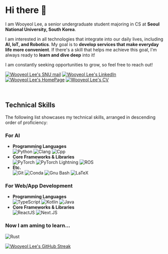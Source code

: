 # Hi there 👋

I am Wooyeol Lee, a senior undergraduate student majoring in CS at **Seoul National University, South Korea**.

I am interested in all technologies that integrate into our daily lives, including **AI, IoT, and Robotics**. My goal is to **develop services that make everyday life more convenient**. If there's a skill that helps me achieve this goal, I'm always ready to **learn and dive deep** into it!

I am constantly seeking opportunities to grow, so feel free to reach out!

[![Wooyeol Lee's SNU mail](https://img.shields.io/badge/Gmail-D14836?style=for-the-badge&logo=gmail&logoColor=white)](mailto:wooyeol0519@snu.ac.kr)
[![Wooyeol Lee's LinkedIn](https://img.shields.io/badge/LinkedIn-0077B5?style=for-the-badge&logo=linkedin&logoColor=white)](https://www.linkedin.com/in/wooyeol-lee-8933b9230/)
[![Wooyeol Lee's HomePage](https://img.shields.io/badge/HomePage-000000?style=for-the-badge&logo=About.me&logoColor=white)](https://wooyeollee.notion.site)
[![Wooyeol Lee's CV](https://img.shields.io/badge/CV-000000?style=for-the-badge)](https://drive.google.com/file/d/1a3c83AHmkS0gEjvvQQQZKmw4nX8Si2gl/view?usp=drive_link)

<br/>

## Technical Skills
The following list showcases my technical skills, arranged in descending order of proficiency:

### For AI
* **Programming Languages**<br/>
![Python](https://img.shields.io/badge/Python-3776AB?style=for-the-badge&logo=python&logoColor=white)
![Clang](https://img.shields.io/badge/C-00599C?style=for-the-badge&logo=c&logoColor=white)
![Cpp](https://img.shields.io/badge/C%2B%2B-00599C?style=for-the-badge&logo=c%2B%2B&logoColor=white)
* **Core Frameworks & Libraries**<br/>
![PyTorch](https://img.shields.io/badge/PyTorch-EE4C2C?style=for-the-badge&logo=pytorch&logoColor=white)
![PyTorch Lightning](https://img.shields.io/badge/PyTorch%20Lightning-792DE4?style=for-the-badge&logo=lightning&logoColor=white)
![ROS](https://img.shields.io/badge/ROS-22314E?style=for-the-badge&logo=ROS&logoColor=white) 
* **Etc.**<br/>
![Git](https://img.shields.io/badge/GIT-E44C30?style=for-the-badge&logo=git&logoColor=white)
![Conda](https://img.shields.io/badge/conda-342B029.svg?&style=for-the-badge&logo=anaconda&logoColor=white)
![Gnu Bash](https://img.shields.io/badge/GNU%20Bash-4EAA25?style=for-the-badge&logo=GNU%20Bash&logoColor=white)
![LaTeX](https://img.shields.io/badge/latex-%23008080.svg?style=for-the-badge&logo=latex&logoColor=white)

### For Web/App Development
* **Programming Languages**<br/>
![TypeScript](https://img.shields.io/badge/TypeScript-3178C6?style=for-the-badge&logo=typescript&logoColor=white)
![Kotlin](https://img.shields.io/badge/kotlin-%237F52FF.svg?style=for-the-badge&logo=kotlin&logoColor=white)
![Java](https://img.shields.io/badge/Java-ED8B00?style=for-the-badge&logo=openjdk&logoColor=white)
* **Core Frameworks & Libraries**<br/>
![ReactJS](https://img.shields.io/badge/-ReactJs-61DAFB?logo=react&logoColor=white&style=for-the-badge)
![Next.JS](https://img.shields.io/badge/next.js-000000?style=for-the-badge&logo=nextdotjs&logoColor=white)

### Now I am aming to learn... 
![Rust](https://img.shields.io/badge/rust-%23000000.svg?style=for-the-badge&logo=rust&logoColor=white)

<!-- TODO skills!!
![OCaml](https://img.shields.io/badge/OCaml-%23E98407.svg?style=for-the-badge&logo=ocaml&logoColor=white)
![Docker](https://img.shields.io/badge/docker-%230db7ed.svg?style=for-the-badge&logo=docker&logoColor=white)
![Kubernetes](https://img.shields.io/badge/kubernetes-%23326ce5.svg?style=for-the-badge&logo=kubernetes&logoColor=white)
+ JAX, Mojo language

* IF AVAILABLE *
![Go](https://img.shields.io/badge/go-%2300ADD8.svg?style=for-the-badge&logo=go&logoColor=white)
-->


<!-- ![Wooyeol Lee's github stats](https://github-readme-stats.vercel.app/api?username=thisisWooyeol&show_icons=true&rank_icon=github&theme=default) -->
[![Wooyeol Lee's GitHub Streak](https://streak-stats.demolab.com?user=thisiswooyeol&theme=tokyonight-duo)](https://git.io/streak-stats)
<!-- [![Wooyeol Lee's github stats](https://github-readme-stats.vercel.app/api/top-langs/?username=thisiswooyeol&size_weight=0.5&count_weight=0.5&langs_count=8&layout=compact&theme=tokyonight-duo)](https://github.com/thisisWooyeol) -->
<!-- [![Wooyeol Lee's GitHub profile summary](https://github-profile-trophy.vercel.app/?username=thisiswooyeol&theme=tokyonight-duo)](https://github.com/thisisWooyeol) -->



<!--
**thisisWooyeol/thisisWooyeol** is a ✨ _special_ ✨ repository because its `README.md` (this file) appears on your GitHub profile.

Here are some ideas to get you started:

- 🔭 I’m currently working on ...
- 🌱 I’m currently learning ...
- 👯 I’m looking to collaborate on ...
- 🤔 I’m looking for help with ...
- 💬 Ask me about ...
- 📫 How to reach me: ...
- 😄 Pronouns: ...
- ⚡ Fun fact: ...
-->
